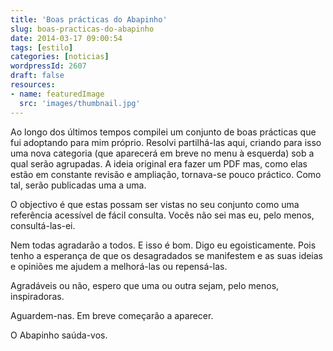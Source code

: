 ```yaml
---
title: 'Boas prácticas do Abapinho'
slug: boas-practicas-do-abapinho
date: 2014-03-17 09:00:54
tags: [estilo]
categories: [noticias]
wordpressId: 2607
draft: false
resources:
- name: featuredImage
  src: 'images/thumbnail.jpg'
---
```

Ao longo dos últimos tempos compilei um conjunto de boas prácticas que fui adoptando para mim próprio. Resolvi partilhá-las aqui, criando para isso uma nova categoria (que aparecerá em breve no menu à esquerda) sob a qual serão agrupadas. A ideia original era fazer um PDF mas, como elas estão em constante revisão e ampliação, tornava-se pouco práctico. Como tal, serão publicadas uma a uma.

O objectivo é que estas possam ser vistas no seu conjunto como uma referência acessível de fácil consulta. Vocês não sei mas eu, pelo menos, consultá-las-ei.

Nem todas agradarão a todos. E isso é bom. Digo eu egoisticamente. Pois tenho a esperança de que os desagradados se manifestem e as suas ideias e opiniões me ajudem a melhorá-las ou repensá-las.

Agradáveis ou não, espero que uma ou outra sejam, pelo menos, inspiradoras.

Aguardem-nas. Em breve começarão a aparecer.

O Abapinho saúda-vos.
